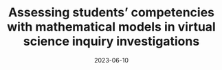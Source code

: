 ---
title: "Assessing students’ competencies with mathematical models in virtual science inquiry investigations"
collection: publications
permalink: /publication/2023-ICLS
date: 2023-06-10
venue: 'International Conference of the Learning Sciences'
paperurl: 'http://aadair3.github.io/files/papers/2023-ICLS.pdf'
authors: 'Amy Adair, Michael Sao Pedro, Janice Gobert, Jessica A. Owens'
link: 'https://repository.isls.org//handle/1/10358'
citation: 'Adair, A., Sao Pedro, M., Gobert, J., & Owens, J. A. (2023). Assessing students’ competencies with mathematical models in virtual science inquiry investigations. In P. Blikstein, J. Van Aalst, R. Kizito, & K. Brennan (Eds.), <i>17th International Conference of the Learning Sciences</i> (pp. 914-917). International Society of the Learning Sciences.'
tags: [Peer-Reviewed Conference Proceedings]
---